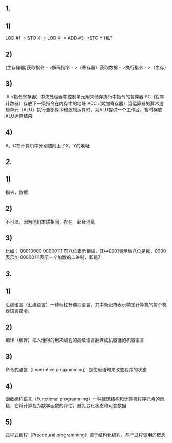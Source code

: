 ## *1.*
## **1)**
LOD #1 ->  STO  X  ->  LOD   X  -> ADD  #3  ->STO  Y  HLT
## **2)**
(主存储器)获取指令 - >解码指令 - >（寄存器）获取数据 - >执行指令 - >（主存）
## **3)**
IR  :(指令寄存器）中央处理器中控制单元用来储存执行中指令的暂存器
PC  :(程序计数器）存放下一条指令在内存中的地址
ACC :(累加寄存器）当运算器的算术逻辑单元（ALU）执行全部算术和逻辑运算时，为ALU提供一个工作区，暂时存放ALU运算结果
## **4)**
A，C在计算机中分别被附上了X，Y的地址
## *2.*
## **1)**
指令，数据
## **2)**
不可以，因为他们本质相同，存在一起会混乱
## **3)**
比如：
00010000  00000111
前八位表示相加，其中0001表示后八位是数，0000表示加
00000111表示一个加数的二进制，即是7
## *3.*
## **1)**
汇编语言（汇编语言）一种低杠杆编程语言，其中助记符表示特定计算机的每个机器语言指令。
## **2)**
编译（编译）把人懂得的用来编程的高级语言翻译成机器懂的机器语言
## **3)**
命令式语言（Imperative programming）是使用语句来改变程序的状态
## **4)**
函数编程语言（Functional programming）一种建筑结构和计算机程序元素的风格，它将计算视为数学函数的评估，避免变化状态和可变数据
## **5)**
过程式编程（Procedural programming）源于结构化编程，基于过程调用的概念

